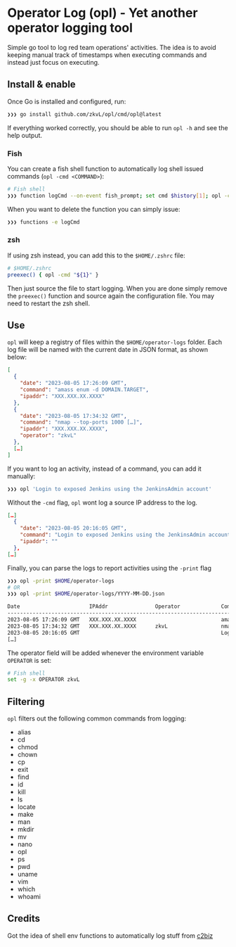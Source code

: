 # Operator Log (opl) - Yet another operator logging tool

Simple go tool to log red team operations' activities. The idea is to avoid keeping manual track of timestamps when executing commands and instead just focus on executing. 

## Install & enable
Once Go is installed and configured, run:

```bash
❯❯❯ go install github.com/zkvL/opl/cmd/opl@latest
```
If everything worked correctly, you should be able to run `opl -h` and see the help output.

### Fish 
You can create a fish shell function to automatically log shell issued commands (`opl -cmd <COMMAND>`):

```bash
# Fish shell
❯❯❯ function logCmd --on-event fish_prompt; set cmd $history[1]; opl -cmd "$cmd"; end
```

When you want to delete the function you can simply issue:
```bash
❯❯❯ functions -e logCmd
```

### zsh
If using zsh instead, you can add this to the `$HOME/.zshrc` file:

```bash
# $HOME/.zshrc
preexec() { opl -cmd "${1}" }
```

Then just source the file to start logging. When you are done simply remove the `preexec()` function and source again the configuration file.
You may need to restart the zsh shell.

## Use
`opl` will keep a registry of files within the `$HOME/operator-logs` folder. Each log file will be named with the current date in JSON format, as shown below:
```json
[
  {
    "date": "2023-08-05 17:26:09 GMT",
    "command": "amass enum -d DOMAIN.TARGET",
    "ipaddr": "XXX.XXX.XX.XXXX"
  },
  {
    "date": "2023-08-05 17:34:32 GMT",
    "command": "nmap --top-ports 1000 […]",
    "ipaddr": "XXX.XXX.XX.XXXX",
    "operator": "zkvL"
  },
  […]
]
```

If you want to log an activity, instead of a command, you can add it manually:
```bash
❯❯❯ opl 'Login to exposed Jenkins using the JenkinsAdmin account'
```

Without the `-cmd` flag, `opl` wont log a source IP address to the log.
```json
[…]
  {
    "date": "2023-08-05 20:16:05 GMT",
    "command": "Login to exposed Jenkins using the JenkinsAdmin account",
    "ipaddr": ""
  },
[…]
```

Finally, you can parse the logs to report activities using the `-print` flag


```bash
❯❯❯ opl -print $HOME/operator-logs
# OR
❯❯❯ opl -print $HOME/operator-logs/YYYY-MM-DD.json

Date                      IPAddr               Operator             Command/Activity             
---------------------------------------------------------------------------------------------------------------------------
2023-08-05 17:26:09 GMT   XXX.XXX.XX.XXXX                           amass enum -d DOMAIN.TARGET
2023-08-05 17:34:32 GMT   XXX.XXX.XX.XXXX      zkvL                 nmap --top-ports 1000 […]
2023-08-05 20:16:05 GMT                                             Login to exposed Jenkins using the JenkinsAdmin account
[…]
```
The operator field will be added whenever the environment variable `OPERATOR` is set:
```bash
# Fish shell
set -g -x OPERATOR zkvL
```

## Filtering

`opl` filters out the following common commands from logging:
- alias
- cd
- chmod
- chown
- cp
- exit
- find
- id
- kill
- ls
- locate
- make
- man
- mkdir
- mv
- nano
- opl
- ps
- pwd
- uname
- vim
- which
- whoami

## Credits
Got the idea of shell env functions to automatically log stuff from [c2biz](https://github.com/c2biz)
